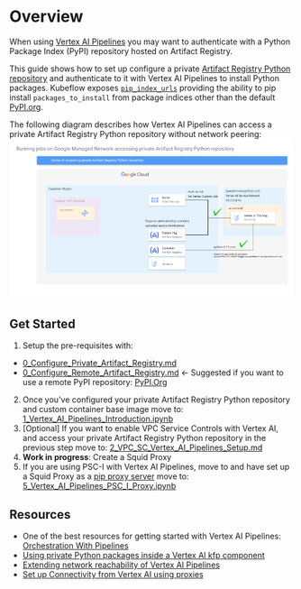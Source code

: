 # Overview

When using [Vertex AI Pipelines](https://cloud.google.com/vertex-ai/docs/pipelines/introduction) you may want to authenticate with a Python Package Index (PyPI) repository hosted on Artifact Registry.

This guide shows how to set up configure a private [Artifact Registry Python repository](https://cloud.google.com/artifact-registry/docs/python/store-python) and authenticate to it with Vertex AI Pipelines to install Python packages. Kubeflow exposes [`pip_index_urls`](https://www.kubeflow.org/docs/components/pipelines/user-guides/components/lightweight-python-components/#pip_index_urls) providing the ability to pip install `packages_to_install` from package indices other than the default [PyPI.org](https://pypi.org/).

The following diagram describes how Vertex AI Pipelines can access a private Artifact Registry Python repository without network peering:
![vertex_pipelines_private_pypi](resources/images/vertex_pipelines_private_pypi.png)

## Get Started
1. Setup the pre-requisites with: 
- [0_Configure_Private_Artifact_Registry.md](0_Configure_Private_Artifact_Registry.md)
- [0_Configure_Remote_Artifact_Registry.md](0_Configure_Remote_Artifact_Registry.md) <- Suggested if you want to use a remote PyPI repository: [PyPI.Org](https://pypi.org/)
2. Once you've configured your private Artifact Registry Python repository and custom container base image move to: [1_Vertex_AI_Pipelines_Introduction.ipynb](1_Vertex_AI_Pipelines_Introduction.ipynb)
3. [Optional] If you want to enable VPC Service Controls with Vertex AI, and access your private Artifact Registry Python repository in the previous step move to: [2_VPC_SC_Vertex_AI_Pipelines_Setup.md](2_VPC_SC_Vertex_AI_Pipelines_Setup.md)
4. **Work in progress**: Create a Squid Proxy
5. If you are using PSC-I with Vertex AI Pipelines, move to and have set up a Squid Proxy as a [pip proxy server](https://pip.pypa.io/en/latest/user_guide/#using-a-proxy-server) move to: [5_Vertex_AI_Pipelines_PSC_I_Proxy.ipynb](5_Vertex_AI_Pipelines_PSC_I_Proxy.ipynb)

## Resources
* One of the best resources for getting started with Vertex AI Pipelines: [Orchestration With Pipelines](https://github.com/statmike/vertex-ai-mlops/tree/main/MLOps/Pipelines)
* [Using private Python packages inside a Vertex AI kfp component](https://medium.com/@islam.sadeka/using-private-python-packages-inside-a-vertex-ai-kfp-component-45020f06e44e)
* [Extending network reachability of Vertex AI Pipelines](https://cloud.google.com/blog/products/ai-machine-learning/extending-network-reachability-of-vertex-pipelines)
* [Set up Connectivity from Vertex AI using proxies](https://cloud.google.com/vertex-ai/docs/general/hybrid-connectivity#set_up_connectivity_from_using_proxies)